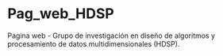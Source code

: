 # Pag_web_HDSP

Pagina web - Grupo de investigación en diseño de algoritmos y procesamiento de datos multidimensionales (HDSP).
